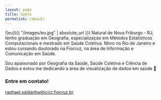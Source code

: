 ```yaml
---
layout: page
title: Sobre
permalink: /about/
---
```


![eu]({{ "/images/eu.jpg" | absolute_url }}) Natural de Nova Friburgo - RJ, tenho graduação em Geografia, especialização em Métodos Estatísticos Computacionais e mestrado em Saúde Coletiva. Moro no Rio de Janeiro e estou cursando doutorado na Fiocruz, na área de Informação e Comunicação em Saúde.

Sou apaixonado por Geografia da Saúde, Saúde Coletiva e Ciência de Dados e estou me dedicando a área de visualização de dados em saúde 🙂

### Entre em contato!

[raphael.saldanha@icict.fiocruz.br](raphael.saldanha@icict.fiocruz.br)
